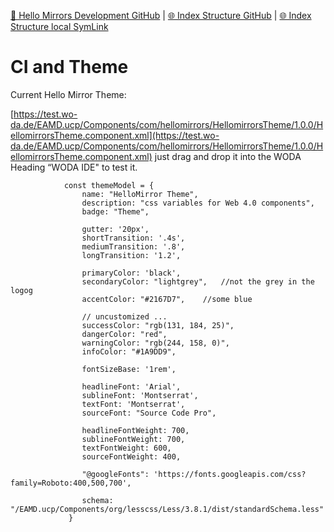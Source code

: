 [📁 Hello Mirrors Development GitHub](/cerulean-circle-unlimited-2cu/product/development/2cu-custom-development/hello-mirrors-development.md) | [🌐 Index Structure GitHub](/cerulean-circle-unlimited-2cu/product/development/2cu-custom-development/hello-mirrors-development/ci-and-theme.md) | [🌐 Index Structure local SymLink](./ci-and-theme.entry.md)

# CI and Theme

Current Hello Mirror Theme:

[https://test.wo-da.de/EAMD.ucp/Components/com/hellomirrors/HellomirrorsTheme/1.0.0/HellomirrorsTheme.component.xml](https://test.wo-da.de/EAMD.ucp/Components/com/hellomirrors/HellomirrorsTheme/1.0.0/HellomirrorsTheme.component.xml) just drag and drop it into the WODA Heading “WODA IDE" to test it.

```
            const themeModel = {
                name: "HelloMirror Theme",
                description: "css variables for Web 4.0 components",
                badge: "Theme",

                gutter: '20px',
                shortTransition: '.4s',
                mediumTransition: '.8',
                longTransition: '1.2',

                primaryColor: 'black',
                secondaryColor: "lightgrey",   //not the grey in the logog
                accentColor: "#2167D7",    //some blue

                // uncustomized ...
                successColor: "rgb(131, 184, 25)",    
                dangerColor: "red",
                warningColor: "rgb(244, 158, 0)",
                infoColor: "#1A9DD9",

                fontSizeBase: '1rem',

                headlineFont: 'Arial',
                sublineFont: 'Montserrat',
                textFont: 'Montserrat',
                sourceFont: "Source Code Pro",

                headlineFontWeight: 700,
                sublineFontWeight: 700,
                textFontWeight: 600,
                sourceFontWeight: 400,

                "@googleFonts": 'https://fonts.googleapis.com/css?family=Roboto:400,500,700',

                schema: "/EAMD.ucp/Components/org/lesscss/Less/3.8.1/dist/standardSchema.less"
             }
```
